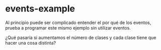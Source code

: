 # events-example

Al principio puede ser complicado entender el por qué de los eventos, prueba a programar este mismo ejemplo sin utilizar eventos.

¿Qué pasaría si aumentamos el número de clases y cada clase tiene que hacer una cosa distinta?

